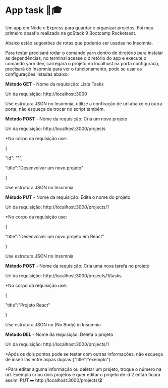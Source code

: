 # App task 🚀🎓


Um app em Node e Express para guardar e organizar projetos. Foi meu primeiro desafio realizado na goStack 9  Bootcamp Rocketseat.

Abaixo estão sugestões de rotas que poderão ser usadas no Insomnia.

Para testar precisará rodar o comando yarn dentro do diretório para instalar as dependências, no terminal acesse o diretório do app e execute o comando yarn dev, carregará o projeto no localhost na porta configurada, precisará do Insomnia para ver o funcionamento, pode se usar as configurações listadas abaixo:

**Método GET** - Nome da requisição: Lista Tasks

Url da requisição: http://localhost:3000

Use estrutura JSON no Insomnia, utilize a confiração de url abaixo ou outra porta, não esqueça de trocar no script também. 


**Método POST** - Nome da requisição: Cria um novo projeto

Url da requisição: http://localhost:3000/projects 


*No corpo da requisição use:

{

"id": "1",

"title":"Desenvolver um novo projeto"

}

Use estrutura JSON no Insomnia 

**Método PUT** - Nome da requisição: Edita o nome do projeto

Url da requisição: http://localhost:3000/projects/1


*No corpo da requisição use:

{

"title":"Desenvolver um novo projeto em React"

}

Use estrutura JSON no Insomnia 

**Método POST** - Nome da requisição: Cria uma nova tarefa no projeto


Url da requisição: http://localhost:3000/projects/1/tasks


*No corpo da requisição use:

{

"title":"Projeto React"

}

Use estrutura JSON no (No Body) in Insomnia 

**Método DEL** - Nome da requisição: Deleta o projeto

Url da requisição: http://localhost:3000/projects/1


*Após os dois pontos pode se testar com outras informações, não esqueça de inseri lás entre aspas duplas {"title":"exemplo"}.

*Para editar alguma informação ou deletar um projeto, troque o número na url. Exemplo criou dois projetos e quer editar o projeto de id 2 então ficará assim: PUT ➡️ http://localhost:3000/projects/**2**
